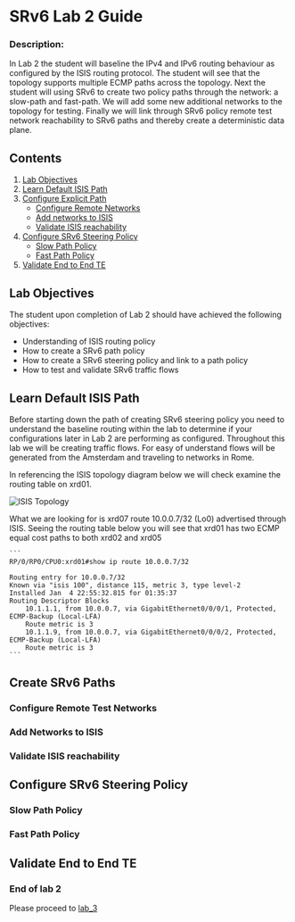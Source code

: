 # SRv6 Lab 2 Guide

### Description: 
In Lab 2 the student will baseline the  IPv4 and IPv6 routing behaviour as configured by the ISIS routing protocol. The student will see that the topology supports multiple ECMP paths across the topology. Next the student will using SRv6 to create two policy paths through the network: a slow-path and fast-path. We will add some new additional networks to the topology for testing. Finally we will link through SRv6 policy remote test network reachability to SRv6 paths and thereby create a deterministic data plane.

## Contents
1. [Lab Objectives](#lab-objectives)
2. [Learn Default ISIS Path](#learn-default-isis-path)
3. [Configure Explicit Path](#create-srv6-paths)
    - [Configure Remote Networks](#configure-remote-test-networks)
    - [Add networks to ISIS](#add-networks-to-isis)
    - [Validate ISIS reachability](#validate-isis-reachability)
4. [Configure SRv6 Steering Policy](#configure-srv6-steering-policy)
    - [Slow Path Policy](#slow-path-policy)
    - [Fast Path Policy](#fast-path-policy)
5. [Validate End to End TE](#validate-end-to-end-te)
  

## Lab Objectives
The student upon completion of Lab 2 should have achieved the following objectives:

* Understanding of ISIS routing policy
* How to create a SRv6 path policy
* How to create a SRv6 steering policy and link to a path policy
* How to test and validate SRv6 traffic flows

## Learn Default ISIS Path

Before starting down the path of creating SRv6 steering policy you need to understand the baseline routing within the lab to determine if your configurations later in Lab 2 are performing as configured. Throughout this lab we will be creating traffic flows. For easy of understand flows will be generated from the Amsterdam  and traveling to networks in Rome. 

In referencing the ISIS topology diagram below we will check examine the routing table on xrd01.

![ISIS Topology](/topo_drawings/isis-topolog-medium.png)

What we are looking for is xrd07 route 10.0.0.7/32 (Lo0) advertised through ISIS. Seeing the routing table below you will see that xrd01 has two ECMP equal cost paths to both xrd02 and xrd05

    ```
    RP/0/RP0/CPU0:xrd01#show ip route 10.0.0.7/32

    Routing entry for 10.0.0.7/32
    Known via "isis 100", distance 115, metric 3, type level-2
    Installed Jan  4 22:55:32.815 for 01:35:37
    Routing Descriptor Blocks
        10.1.1.1, from 10.0.0.7, via GigabitEthernet0/0/0/1, Protected, ECMP-Backup (Local-LFA)
        Route metric is 3
        10.1.1.9, from 10.0.0.7, via GigabitEthernet0/0/0/2, Protected, ECMP-Backup (Local-LFA)
        Route metric is 3
    ```

## Create SRv6 Paths


### Configure Remote Test Networks


### Add Networks to ISIS


### Validate ISIS reachability


## Configure SRv6 Steering Policy

### Slow Path Policy


### Fast Path Policy


## Validate End to End TE






### End of lab 2
Please proceed to [lab_3](https://github.com/jalapeno/SRv6_dCloud_Lab/tree/main/lab_3)